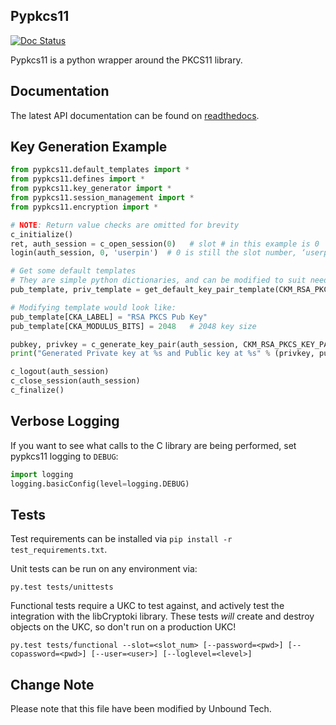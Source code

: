 ## Pypkcs11
[![Doc Status](https://readthedocs.org/projects/unbound-pypkcs11/badge/?version=latest)](http://unbound-pypkcs11.readthedocs.io/en/latest/)

Pypkcs11 is a python wrapper around the PKCS11 library.

## Documentation

The latest API documentation can be found on [readthedocs](http://unbound-pypkcs11.readthedocs.io).


## Key Generation Example

```py
from pypkcs11.default_templates import *
from pypkcs11.defines import *
from pypkcs11.key_generator import *
from pypkcs11.session_management import *
from pypkcs11.encryption import *

# NOTE: Return value checks are omitted for brevity
c_initialize()
ret, auth_session = c_open_session(0)   # slot # in this example is 0
login(auth_session, 0, 'userpin')  # 0 is still the slot number, ‘userpin’ should be replaced by your password (None if PED or no challenge)

# Get some default templates
# They are simple python dictionaries, and can be modified to suit needs.
pub_template, priv_template = get_default_key_pair_template(CKM_RSA_PKCS_KEY_PAIR_GEN)

# Modifying template would look like:
pub_template[CKA_LABEL] = "RSA PKCS Pub Key"
pub_template[CKA_MODULUS_BITS] = 2048   # 2048 key size

pubkey, privkey = c_generate_key_pair(auth_session, CKM_RSA_PKCS_KEY_PAIR_GEN, pub_template, priv_template)
print("Generated Private key at %s and Public key at %s" % (privkey, pubkey))

c_logout(auth_session)
c_close_session(auth_session)
c_finalize()
```
## Verbose Logging

If you want to see what calls to the C library are being performed, set pypkcs11 logging to `DEBUG`:

```py
import logging
logging.basicConfig(level=logging.DEBUG)
```

## Tests

Test requirements can be installed via `pip install -r test_requirements.txt`.

Unit tests can be run on any environment via:
```
py.test tests/unittests
```

Functional tests require a UKC to test against, and actively test the integration
 with the libCryptoki library. These tests *will* create and destroy objects on the UKC, so don't run
  on a production UKC!

```
py.test tests/functional --slot=<slot_num> [--password=<pwd>] [--copassword=<pwd>] [--user=<user>] [--loglevel=<level>]
```

## Change Note

Please note that this file have been modified by Unbound Tech.
